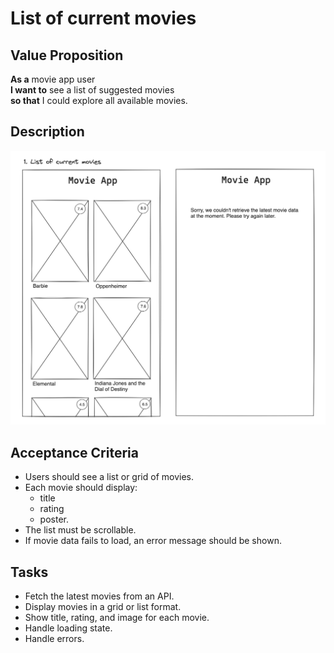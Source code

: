 # List of current movies

## Value Proposition

**As a** movie app user <br>
**I want to** see a list of suggested movies <br>
**so that** I could explore all available movies. <br>

## Description

![wireframe](./assets/scribble-movie-list.png)

## Acceptance Criteria

- Users should see a list or grid of movies.
- Each movie should display:
  - title
  - rating
  - poster.
- The list must be scrollable.
- If movie data fails to load, an error message should be shown.

## Tasks

- Fetch the latest movies from an API.
- Display movies in a grid or list format.
- Show title, rating, and image for each movie.
- Handle loading state.
- Handle errors.
